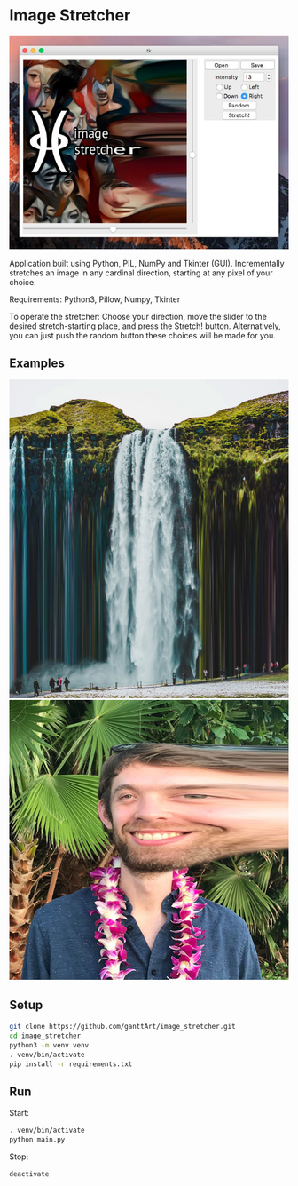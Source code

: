 # Image Stretcher

![App](/Assets/ImageStretcherApp.jpeg)

Application built using Python, PIL, NumPy and Tkinter (GUI).
Incrementally stretches an image in any cardinal direction, starting at any pixel of your choice.

Requirements: Python3, Pillow, Numpy, Tkinter

To operate the stretcher: Choose your direction, move the slider to the desired stretch-starting place, and press the Stretch! button.
Alternatively, you can just push the random button these choices will be made for you.

## Examples

![Example - Waterfall](/Assets/Waterfall_Stretch.jpg)
![Example - Face Stretch](/Assets/Face_Stretch.png)

## Setup

```bash
git clone https://github.com/ganttArt/image_stretcher.git
cd image_stretcher
python3 -m venv venv
. venv/bin/activate
pip install -r requirements.txt
```

## Run

Start:

```bash
. venv/bin/activate
python main.py
```

Stop:

```bash
deactivate
```
